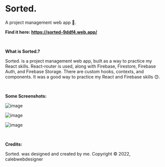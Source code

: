 # Sorted.
A project management web app 📝.

**Find it here: https://sorted-9ddf4.web.app/**

<br/>

**What is Sorted.?**

Sorted. is a project management web app, built as a way to practice my React skills. React-router is used, along with Firebase, Firestore, Firebase Auth, and Firebase Storage. There are custom hooks, contexts, and components. It was a good way to practice my React and Firebase skills 😊.

<br/>

**Some Screenshots:**

![image](https://github.com/calebwebdesigner/Sorted/edit/main/ignore/v1-screenshots/login.png) 

![image](https://github.com/calebwebdesigner/Sorted/edit/main/ignore/v1-screenshots/dashboard.png) 

![image](https://github.com/calebwebdesigner/Sorted/edit/main/ignore/v1-screenshots/project.png) 

<br/>

**Credits:**

Sorted. was designed and created by me. Copyright © 2022, calebwebdesigner
